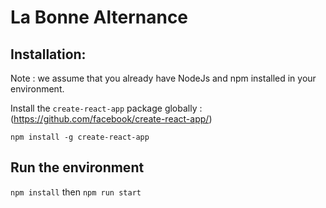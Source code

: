 # La Bonne Alternance

## Installation:
Note : we assume that you already have NodeJs and npm installed in your environment.

Install the `create-react-app` package globally : (https://github.com/facebook/create-react-app/)

`npm install -g create-react-app`

## Run the environment
`npm install` then `npm run start`